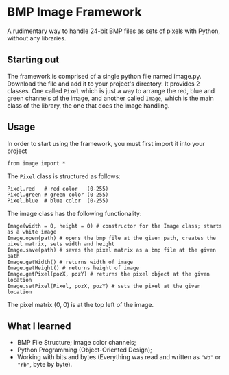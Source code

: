 # BMP Image Framework
A rudimentary way to handle 24-bit BMP files as sets of pixels with Python, without any libraries.

## Starting out 
The framework is comprised of a single python file named image.py. Download the file and add it to your project's directory.
It provides 2 classes. One called `Pixel` which is just a way to arrange the red, blue and green channels of the image, and
another called `Image`, which is the main class of the library, the one that does the image handling.

## Usage
In order to start using the framework, you must first import it into your project
```
from image import *
```
The `Pixel` class is structured as follows:
```
Pixel.red   # red color   (0-255)
Pixel.green # green color (0-255)
Pixel.blue  # blue color  (0-255)
```
The image class has the following functionality:

```
Image(width = 0, height = 0) # constructor for the Image class; starts as a white image
Image.open(path) # opens the bmp file at the given path, creates the pixel matrix, sets width and height
Image.save(path) # saves the pixel matrix as a bmp file at the given path
Image.getWidth() # returns width of image
Image.getHeight() # returns height of image
Image.getPixel(pozX, pozY) # returns the pixel object at the given location
Image.setPixel(Pixel, pozX, pozY) # sets the pixel at the given location
```

The pixel matrix (0, 0) is at the top left of the image.

## What I learned
- BMP File Structure; image color channels;
- Python Programming (Object-Oriented Design);
- Working with bits and bytes (Everything was read and written as `"wb"` or `"rb"`, byte by byte).
